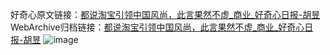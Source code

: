 好奇心原文链接：[都说淘宝引领中国风尚，此言果然不虚_商业_好奇心日报-胡昱](https://www.qdaily.com/articles/4650.html)
WebArchive归档链接：[都说淘宝引领中国风尚，此言果然不虚_商业_好奇心日报-胡昱](http://web.archive.org/web/20190623162417/https://www.qdaily.com/articles/4650.html)
![image](http://ww3.sinaimg.cn/large/007d5XDply1g3w5nni29sj30u04c1e81)